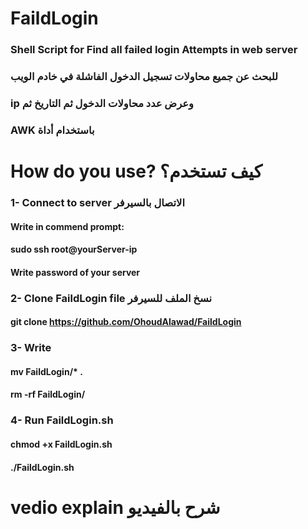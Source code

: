 # FaildLogin
### Shell Script for Find all failed login Attempts in web server
### للبحث عن جميع محاولات تسجيل الدخول الفاشلة في خادم الويب
### ip وعرض عدد محاولات الدخول ثم التاريخ ثم
### AWK باستخدام أداة 
 
# How do you use? كيف تستخدم؟
### 1- Connect to server الاتصال بالسيرفر
#### Write in commend prompt:
#### sudo ssh root@yourServer-ip
#### Write password of your server
### 2- Clone FaildLogin file نسخ الملف للسيرفر  
#### git clone https://github.com/OhoudAlawad/FaildLogin
### 3- Write
#### mv FaildLogin/* .
#### rm -rf FaildLogin/
### 4- Run FaildLogin.sh
#### chmod +x FaildLogin.sh
#### ./FaildLogin.sh
# vedio explain شرح بالفيديو

 
 
